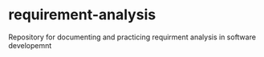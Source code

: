 # requirement-analysis
Repository for documenting and practicing requirment analysis in software developemnt
